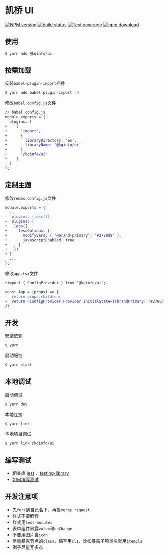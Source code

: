 # 凯桥 UI

[![NPM version][npm-image]][npm-url] [![build status][travis-image]][travis-url] [![Test coverage][codecov-image]][codecov-url] [![npm download][download-image]][download-url]

[npm-image]: https://img.shields.io/npm/v/@kqinfo/ui.svg?style=flat-square
[npm-url]: https://www.npmjs.com/package/@kqinfo/ui
[travis-image]: https://img.shields.io/travis/remaxjs/@kqinfo/ui.svg?style=flat-square
[travis-url]: https://travis-ci.org/remaxjs/@kqinfo/ui
[codecov-image]: https://codecov.io/gh/remaxjs/@kqinfo/ui/branch/master/graph/badge.svg
[codecov-url]: https://codecov.io/gh/remaxjs/@kqinfo/ui
[download-image]: https://img.shields.io/npm/dm/@kqinfo/ui.svg?style=flat-square
[download-url]: https://www.npmjs.com/package/@kqinfo/ui

## 使用

```bash
$ yarn add @kqinfo/ui
```

## 按需加载

安装`babel-plugin-import`插件

```bash
$ yarn add babel-plugin-import -D
```

修改`babel.config.js`文件

```diff
// babel.config.js
module.exports = {
  plugins: [
+    [
+      'import',
+      {
+        libraryDirectory: 'es',
+        libraryName: '@kqinfo/ui'
+      },
+      '@kqinfo/ui'
+    ]
  ]
};

```

## 定制主题

修改`remax.config.js`文件

```diff
module.exports = {
  ...
-  plugins: [less()],
+  plugins: [
+   less({
+     lessOptions: {
+       modifyVars: { '@brand-primary': '#2780d9' },
+       javascriptEnabled: true
+     }
+   })
+ ]
  ...
};
```

修改`app.tsx`文件

```diff
+import { ConfigProvider } from '@kqinfo/ui';

const App = (props) => {
-  return props.children;
+  return <ConfigProvider.Provider initialState={{brandPrimary: '#2780d9'}}>{props.children}</ConfigProvider.Provider>;
};
```

## 开发

安装依赖

```bash
$ yarn
```

启动服务

```bash
$ yarn start
```

## 本地调试

启动调试

```bash
$ yarn dev
```

本地连接

```bash
$ yarn link
```

本地项目调试

```bash
$ yarn link @kqinfo/ui
```

## 编写测试

- 相关库 [jest](https://jestjs.io/zh-Hans/docs/getting-started) 、[testing-library](https://testing-library.com/docs/react-testing-library/intro)
- [如何编写测试](https://segmentfault.com/a/1190000022054307)

## 开发注意项

- 先`fork`到自己名下，再提`merge request`
- 样式不要嵌套
- 样式用`less-modules`
- 表单组件暴露`value`和`onChange`
- 不要用图片当`icon`
- 尽量暴露节点的`class`，缩写用`cls`，比如暴露子项类名就用`itemCls`
- 例子尽量写多点
